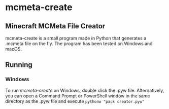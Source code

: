 # mcmeta-create
## Minecraft MCMeta File Creator

mcmeta-create is a small program made in Python that generates a .mcmeta file on the fly.
The program has been tested on Windows and macOS.

## Running
### Windows
To run _mcmeta-create_ on Windows, double click the .pyw file.
Alternatively, you can open a Command Prompt or PowerShell window in the same directory as the .pyw file and execute ```pythonw "pack creator.pyw"```
